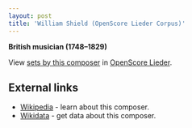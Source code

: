 ```yaml
---
layout: post
title: 'William Shield (OpenScore Lieder Corpus)'
---
```


__British musician (1748–1829)__

View [sets by this composer] in [OpenScore Lieder].

[sets by this composer]: https://musescore.com/openscore-lieder-corpus/sets?order=title&text=Shield,+William
[OpenScore Lieder]: https://musescore.com/openscore-lieder-corpus

## External links

- [Wikipedia] - learn about this composer.
- [Wikidata] - get data about this composer.

[Wikipedia]: https://en.wikipedia.org/wiki/William_Shield
[Wikidata]: https://www.wikidata.org/wiki/Q3568956
